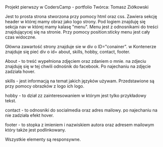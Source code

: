 Projekt pierwszy w CodersCamp - portfolio
Twórca: Tomasz Ziółkowski

Jest to prosta strona stworzona przy pomocy html oraz css. Zawiera sekcję header w której mamy obraz jako logo strony. Pod logiem znajduję się sekcja nav w której mamy kalasę "menu". Menu jest z odnosnikami do treści znajdującycej się na stronie. Przy pomocy position:sticky menu jest cały czas widoczne.

Główna zawartość strony znajduje sie w div o ID="conainer". w Kontenerze znajduje się pieć div o id= about, skills, hobby, contact, footer.

About - to treść wypełniona zdjęciem oraz zdaniem o mnie. na zdjeciu znajduję się w tej chwili odnośnik do facebook. Po najechaniu na zdjęcie zadziała hover.

skills - jest informacją na temat jakich języków używam. Przedstawione są przy pomocy obrazków z logo ich logo.

hobby - to dział zz zainteresowaniem w którym jest tylko przykładowy tekst.

contact - to odnosniki do socialmedia oraz adres mailowy. po najechaniu na nie zadziała efekt hover.

footer - to stopka z imieniem i nazwiskiem autora oraz adresem mailowym który także jest podlinkowany.

Wszystkie elementy są responsywne.
